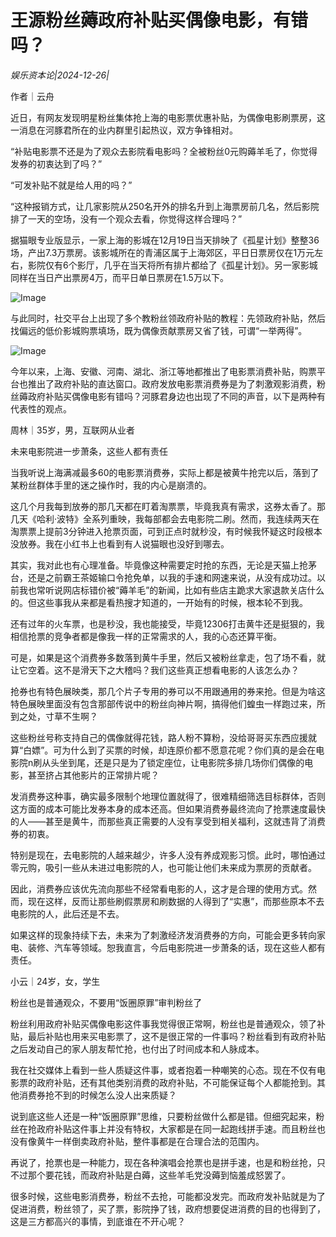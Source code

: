 # 王源粉丝薅政府补贴买偶像电影，有错吗？

*娱乐资本论|2024-12-26|*

作者｜云舟

近日，有网友发现明星粉丝集体抢上海的电影票优惠补贴，为偶像电影刷票房，这一消息在河豚君所在的业内群里引起热议，双方争锋相对。

“补贴电影票不还是为了观众去影院看电影吗？全被粉丝0元购薅羊毛了，你觉得发券的初衷达到了吗？”

“可发补贴不就是给人用的吗？”

“这种报销方式，让几家影院从250名开外的排名升到上海票房前几名，然后影院排了一天的空场，没有一个观众去看，你觉得这样合理吗？”

据猫眼专业版显示，一家上海的影城在12月19日当天排映了《孤星计划》整整36场，产出7.3万票房。该影城所在的青浦区属于上海郊区，平日日票房仅在1万元左右，影院仅有6个影厅，几乎在当天将所有排片都给了《孤星计划》。另一家影城同样在当日产出票房4万，而平日单日票房在1.5万以下。

![Image](https://q0.itc.cn/images01/20241226/2ef464e6bc5c4c15994c1b1bf1da5bb4.jpeg)

与此同时，社交平台上出现了多个教粉丝领政府补贴的教程：先领政府补贴，然后找偏远的低价影城购票填场，既为偶像贡献票房又省了钱，可谓“一举两得”。

![Image](https://q7.itc.cn/images01/20241226/1afb5302e01645eca54e35c7298fc4d8.jpeg)

今年以来，上海、安徽、河南、湖北、浙江等地都推出了电影票消费补贴，购票平台也推出了政府补贴的直达窗口。政府发放电影票消费券是为了刺激观影消费，粉丝薅政府补贴买偶像电影有错吗？河豚君身边也出现了不同的声音，以下是两种有代表性的观点。

周林｜35岁，男，互联网从业者

未来电影院进一步萧条，这些人都有责任

当我听说上海满减最多60的电影票消费券，实际上都是被黄牛抢完以后，落到了某粉丝群体手里的迷之操作时，我的内心是崩溃的。

这几个月我每到放券的那几天都在盯着淘票票，毕竟我真有需求，这券太香了。那几天《哈利·波特》全系列重映，我每部都会去电影院二刷。然而，我连续两天在淘票票上提前3分钟进入抢票页面，可到正点时就秒没，有时候我怀疑这时段根本没放券。我在小红书上也看到有人说猫眼也没好到哪去。

其实，我对此也有心理准备。毕竟像这种需要定时抢的东西，无论是天猫上抢茅台，还是之前霸王茶姬输口令抢免单，以我的手速和网速来说，从没有成功过。以前我也常听说网店标错价被“薅羊毛”的新闻，比如有些店主跪求大家退款关店什么的。但这些事我从来都是看热搜才知道的，一开始有的时候，根本轮不到我。

还有过年的火车票，也是秒没，我也能接受，毕竟12306打击黄牛还是挺狠的，我相信抢票的竞争者都是像我一样的正常需求的人，我的心态还算平衡。

可是，如果是这个消费券多数落到黄牛手里，然后又被粉丝拿走，包了场不看，就让它空着。这不是滑天下之大稽吗？我们这些真正想看电影的人该怎么办？

抢券也有特色展映类，那几个片子专用的券可以不用跟通用的券来抢。但是为啥这特色展映里面没有包含那部传说中的粉丝向神片啊，搞得他们蝗虫一样跑过来，所到之处，寸草不生啊？

这些粉丝号称支持自己的偶像就得花钱，路人粉不算粉，没给哥哥买东西应援就算“白嫖”。可为什么到了买票的时候，却连原价都不愿意花呢？你们真的是会在电影院n刷从头坐到尾，还是只是为了锁定座位，让电影院多排几场你们偶像的电影，甚至挤占其他影片的正常排片呢？

发消费券这种事，确实最多限制个地理位置就得了，很难精细筛选目标群体，否则这方面的成本可能比发券本身的成本还高。但如果消费券最终流向了抢票速度最快的人——甚至是黄牛，而那些真正需要的人没有享受到相关福利，这就违背了消费券的初衷。

特别是现在，去电影院的人越来越少，许多人没有养成观影习惯。此时，哪怕通过零元购，吸引一些从未进过电影院的人，也可能让他们未来成为票房的贡献者。

因此，消费券应该优先流向那些不经常看电影的人，这才是合理的使用方式。然而，现在这样，反而让那些刷假票房和刷数据的人得到了“实惠”，而那些原本不去电影院的人，此后还是不去。

如果这样的现象持续下去，未来为了刺激经济发消费券的方向，可能会更多转向家电、装修、汽车等领域。恕我直言，今后电影院进一步萧条的话，现在这些人都有责任。

小云｜24岁，女，学生

粉丝也是普通观众，不要用“饭圈原罪”审判粉丝了

粉丝利用政府补贴买偶像电影这件事我觉得很正常啊，粉丝也是普通观众，领了补贴，最后补贴也用来买电影票了，这不是很正常的一件事吗？粉丝看到有政府补贴之后发动自己的家人朋友帮忙抢，也付出了时间成本和人脉成本。

我在社交媒体上看到一些人质疑这件事，或者抱着一种嘲笑的心态。现在不仅有电影票的政府补贴，还有其他类别消费的政府补贴，不可能保证每个人都能抢到。其他消费券抢不到的时候怎么没人出来质疑？

说到底这些人还是一种“饭圈原罪”思维，只要粉丝做什么都是错。但细究起来，粉丝在抢政府补贴这件事上并没有特权，大家都是在同一起跑线拼手速。而且粉丝也没有像黄牛一样倒卖政府补贴，整件事都是在合理合法的范围内。

再说了，抢票也是一种能力，现在各种演唱会抢票也是拼手速，也是和粉丝抢，只不过那个要花钱，而政府补贴是白薅，这些羊毛党没薅到恼羞成怒罢了。

很多时候，这些电影消费券，粉丝不去抢，可能都没发完。而政府发补贴就是为了促进消费，粉丝领了，买了票，影院挣了钱，政府想要促进消费的目的也得到了，这是三方都高兴的事情，到底谁在不开心呢？

